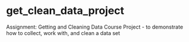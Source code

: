 # get_clean_data_project
Assignment: Getting and Cleaning Data Course Project - to demonstrate how to collect, work with, and clean a data set
